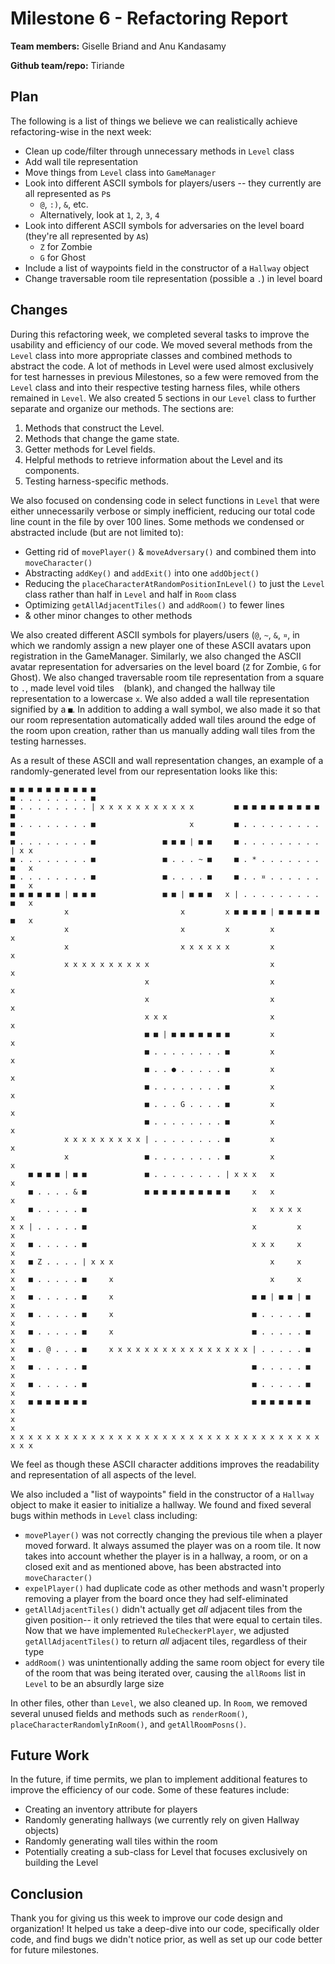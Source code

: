 # Milestone 6 - Refactoring Report

**Team members:**
Giselle Briand and Anu Kandasamy

**Github team/repo:** Tiriande


## Plan

The following is a list of things we believe we can realistically achieve refactoring-wise in the next week:

* Clean up code/filter through unnecessary methods in `Level` class
* Add wall tile representation
* Move things from `Level` class into `GameManager`
* Look into different ASCII symbols for players/users -- they currently are all represented as `P`s
  * `@`, `:)`, `&`, etc.
  * Alternatively, look at `1`, `2`, `3`, `4`
* Look into different ASCII symbols for adversaries on the level board (they're all represented by `A`s)  
  * `Z` for Zombie
  * `G` for Ghost
* Include a list of waypoints field in the constructor of a `Hallway` object
* Change traversable room tile representation (possible a `.`) in level board


## Changes

During this refactoring week, we completed several tasks to improve the usability and efficiency of our code. We 
moved several methods from the `Level` class into more appropriate classes and combined methods to abstract the code.
A lot of methods in Level were used almost exclusively for test harnesses in previous Milestones, so a few were removed
from the `Level` class and into their respective testing harness files, while others remained in `Level`. 
We also created 5 sections in our `Level` class to further separate and organize our methods. The sections are:

1. Methods that construct the Level.
2. Methods that change the game state.
3. Getter methods for Level fields. 
4. Helpful methods to retrieve information about the Level and its components.
5. Testing harness-specific methods.

We also focused on condensing code in select functions in `Level` that were either unnecessarily verbose or simply
inefficient, reducing our total code line count in the file by over 100 lines. Some methods we condensed or abstracted
include (but are not limited to):
* Getting rid of `movePlayer()` & `moveAdversary()` and combined them into `moveCharacter()`
* Abstracting `addKey()` and `addExit()` into one `addObject()`
* Reducing the `placeCharacterAtRandomPositionInLevel()` to just the `Level` class rather than half in `Level` and half
  in `Room` class
* Optimizing `getAllAdjacentTiles()` and `addRoom()` to fewer lines
* & other minor changes to other methods

We also created different ASCII symbols for players/users (`@`, `~`, `&`, `¤`, in which we randomly assign a new player
one of these ASCII avatars upon registration in the GameManager. Similarly, we also changed the ASCII avatar representation
for adversaries on the level board (`Z` for Zombie, `G` for Ghost). We also changed traversable room tile representation from a square to `.`,
made level void tiles ` ` (blank), and changed the hallway tile representation to a lowercase `x`. We also added a wall tile representation signified 
by a `■`. In addition to adding a wall symbol, we also made it so that our room representation automatically added wall tiles around the edge of the room
upon creation, rather than us manually adding wall tiles from the testing harnesses.


As a result of these ASCII and wall representation changes, an example of a randomly-generated level from our
representation looks like this:

```
■ ■ ■ ■ ■ ■ ■ ■ ■ ■                                                            
■ . . . . . . . . ■                                                            
■ . . . . . . . . | x x x x x x x x x x x         ■ ■ ■ ■ ■ ■ ■ ■ ■ ■ ■        
■ . . . . . . . . ■                     x         ■ . . . . . . . . . ■        
■ . . . . . . . . ■               ■ ■ ■ | ■ ■     ■ . . . . . . . . . | x x    
■ . . . . . . . . ■               ■ . . . ~ ■     ■ . * . . . . . . . ■   x    
■ . . . . . . . . ■               ■ . . . . ■     ■ . . ¤ . . . . . . ■   x    
■ ■ ■ ■ ■ ■ | ■ ■ ■               ■ ■ | ■ ■ ■   x | . . . . . . . . . ■   x    
            x                         x         x ■ ■ ■ ■ | ■ ■ ■ ■ ■ ■   x    
            x                         x         x         x               x    
            x                         x x x x x x         x               x    
            x x x x x x x x x x                           x               x    
                              x                           x               x    
                              x                           x               x    
                              x x x                       x               x    
                              ■ ■ | ■ ■ ■ ■ ■ ■ ■         x               x    
                              ■ . . . . . . . . ■         x               x    
                              ■ . . ● . . . . . ■         x               x    
                              ■ . . . . . . . . ■         x               x    
                              ■ . . . G . . . . ■         x               x    
                              ■ . . . . . . . . ■         x               x    
            x x x x x x x x x | . . . . . . . . ■         x               x    
            x                 ■ . . . . . . . . ■         x               x    
    ■ ■ ■ ■ | ■ ■             ■ . . . . . . . . | x x x   x               x    
    ■ . . . . & ■             ■ ■ ■ ■ ■ ■ ■ ■ ■ ■     x   x               x    
    ■ . . . . . ■                                     x   x x x x         x    
x x | . . . . . ■                                     x         x         x    
x   ■ . . . . . ■                                     x x x     x         x    
x   ■ Z . . . . | x x x                                   x     x         x    
x   ■ . . . . . ■     x                                   x     x         x    
x   ■ . . . . . ■     x                               ■ ■ | ■ ■ | ■       x    
x   ■ . . . . . ■     x                               ■ . . . . . ■       x    
x   ■ . . . . . ■     x                               ■ . . . . . ■       x    
x   ■ . @ . . . ■     x x x x x x x x x x x x x x x x | . . . . . ■       x    
x   ■ . . . . . ■                                     ■ . . . . . ■       x    
x   ■ . . . . . ■                                     ■ . . . . . ■       x    
x   ■ ■ ■ ■ ■ ■ ■                                     ■ ■ ■ ■ ■ ■ ■       x    
x                                                                         x    
x x x x x x x x x x x x x x x x x x x x x x x x x x x x x x x x x x x x x x   
```
We feel as though these ASCII character additions improves the readability and representation of all aspects of the level.

We also included a "list of waypoints" field in the constructor of a `Hallway` object to make it easier to initialize a hallway. 
We found and fixed several bugs within methods in `Level` class including:
* `movePlayer()` was not correctly changing the previous tile when a player moved forward. It always assumed the player
  was on a room tile. It now takes into account whether the player is in a hallway, a room, or on a closed exit and as
  mentioned above, has been abstracted into `moveCharacter()`
* `expelPlayer()` had duplicate code as other methods and wasn't properly removing a player from the board once they had
  self-eliminated
* `getAllAdjacentTiles()` didn't actually get *all* adjacent tiles from the given position-- it only retrieved the tiles
  that were equal to certain tiles. Now that we have implemented `RuleCheckerPlayer`, we adjusted `getAllAdjacentTiles()`
  to return *all* adjacent tiles, regardless of their type
* `addRoom()` was unintentionally adding the same room object for every tile of the room that was being iterated over,
  causing the `allRooms` list in `Level` to be an absurdly large size

In other files, other than `Level`, we also cleaned up. In `Room`, we removed several unused fields and methods
such as `renderRoom()`, `placeCharacterRandomlyInRoom()`, and `getAllRoomPosns()`. 

## Future Work

In the future, if time permits, we plan to implement additional features to improve the efficiency of our code. Some of these features include:
* Creating an inventory attribute for players
* Randomly generating hallways (we currently rely on given Hallway objects)
* Randomly generating wall tiles within the room 
* Potentially creating a sub-class for Level that focuses exclusively on building the Level

## Conclusion

Thank you for giving us this week to improve our code design and organization! It helped us take a deep-dive into our code,
specifically older code, and find bugs we didn't notice prior, as well as set up our code better for
future milestones.
